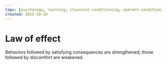 ```yaml
---
tags: [psychology, learning, classical-conditioning, operant-conditioning, observational-learning, cognition]
created: 2025-10-20
---
```

# Law of effect

Behaviors followed by satisfying consequences are strengthened; those followed by discomfort are weakened.
